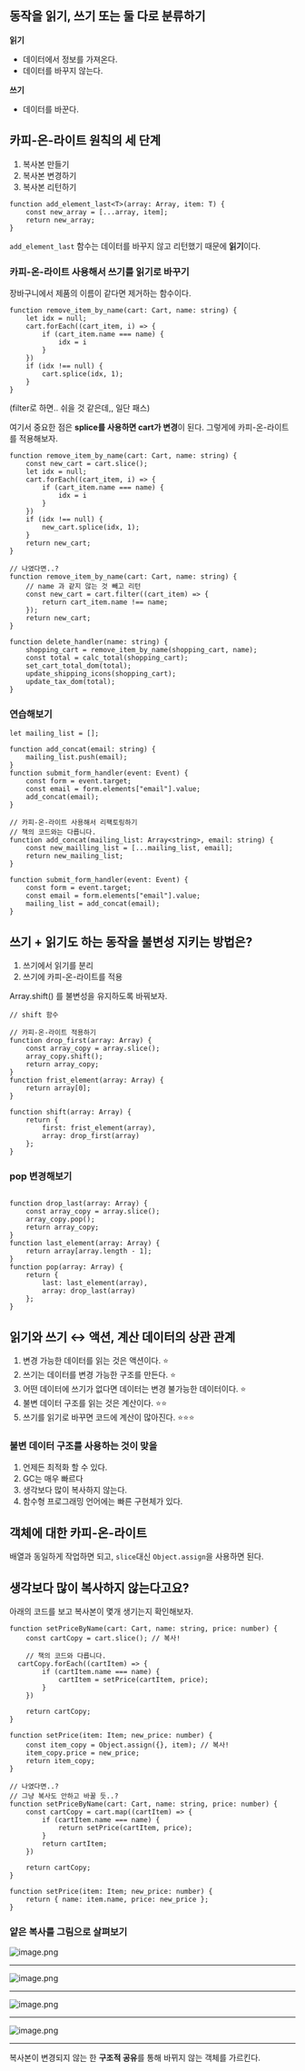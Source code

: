 ## 동작을 읽기, 쓰기 또는 둘 다로 분류하기

**읽기**

- 데이터에서 정보를 가져온다.
- 데이터를 바꾸지 않는다.

**쓰기**

- 데이터를 바꾼다.

## 카피-온-라이트 원칙의 세 단계

1. 복사본 만들기
2. 복사본 변경하기
3. 복사본 리턴하기

```tsx
function add_element_last<T>(array: Array, item: T) {
	const new_array = [...array, item];
	return new_array;
}
```

`add_element_last` 함수는 데이터를 바꾸지 않고 리턴했기 때문에 **읽기**이다.

### 카피-온-라이트 사용해서 쓰기를 읽기로 바꾸기

장바구니에서 제품의 이름이 같다면 제거하는 함수이다.

```tsx
function remove_item_by_name(cart: Cart, name: string) {
	let idx = null;
	cart.forEach((cart_item, i) => {
		if (cart_item.name === name) {
			idx = i
		}
	})
	if (idx !== null) {
		cart.splice(idx, 1);
	}
}
```

(filter로 하면.. 쉬을 것 같은데,, 일단 패스)

여기서 중요한 점은 **splice를 사용하면 cart가 변경**이 된다. 그렇게에 카피-온-라이트를 적용해보자.

```tsx
function remove_item_by_name(cart: Cart, name: string) {
	const new_cart = cart.slice();
	let idx = null;
	cart.forEach((cart_item, i) => {
		if (cart_item.name === name) {
			idx = i
		}
	})
	if (idx !== null) {
		new_cart.splice(idx, 1);
	}
	return new_cart;
}

// 나였다면..?
function remove_item_by_name(cart: Cart, name: string) {
	// name 과 같지 않는 것 빼고 리턴
	const new_cart = cart.filter((cart_item) => {
		return cart_item.name !== name;
	});
	return new_cart;
}

function delete_handler(name: string) {
	shopping_cart = remove_item_by_name(shopping_cart, name);
	const total = calc_total(shopping_cart);
	set_cart_total_dom(total);
	update_shipping_icons(shopping_cart);
	update_tax_dom(total);
}
```

### 연습해보기

```tsx
let mailing_list = [];

function add_concat(email: string) {
	mailing_list.push(email);
}
function submit_form_handler(event: Event) {
	const form = event.target;
	const email = form.elements["email"].value;
	add_concat(email);
}

// 카피-온-라이트 사용해서 리팩토링하기
// 책의 코드와는 다릅니다.
function add_concat(mailing_list: Array<string>, email: string) {
	const new_mailling_list = [...mailing_list, email];
	return new_mailing_list;
}

function submit_form_handler(event: Event) {
	const form = event.target;
	const email = form.elements["email"].value;
	mailing_list = add_concat(email);
}
```

## 쓰기 + 읽기도 하는 동작을 불변성 지키는 방법은?

1. 쓰기에서 읽기를 분리
2. 쓰기에 카피-온-라이트를 적용

Array.shift() 를 불변성을 유지하도록 바꿔보자.

```tsx
// shift 함수

// 카피-온-라이트 적용하기
function drop_first(array: Array) {
	const array_copy = array.slice();
	array_copy.shift();
	return array_copy;
}
function frist_element(array: Array) {
	return array[0];
}

function shift(array: Array) {
	return {
		first: frist_element(array),
		array: drop_first(array)
	};
}
```

### pop 변경해보기

```tsx

function drop_last(array: Array) {
	const array_copy = array.slice();
	array_copy.pop();
	return array_copy;
}
function last_element(array: Array) {
	return array[array.length - 1];
}
function pop(array: Array) {
	return {
		last: last_element(array),
		array: drop_last(array)
	};
}
```

## 읽기와 쓰기 ↔ 액션, 계산 데이터의 상관 관계

1. 변경 가능한 데이터를 읽는 것은 액션이다. ⭐️
2. 쓰기는 데이터를 변경 가능한 구조를 만든다. ⭐️
3. 어떤 데이터에 쓰기가 없다면 데이터는 변경 불가능한 데이터이다. ⭐️
4. 불변 데이터 구조를 읽는 것은 계산이다. ⭐️⭐️
5. 쓰기를 읽기로 바꾸면 코드에 계산이 많아진다. ⭐️⭐️⭐️

### 불변 데이터 구조를 사용하는 것이 맞을

1. 언제든 최적화 할 수 있다.
2. GC는 매우 빠르다
3. 생각보다 많이 복사하지 않는다.
4. 함수형 프로그래밍 언어에는 빠른 구현체가 있다.

## 객체에 대한 카피-온-라이트

배열과 동일하게 작업하면 되고, `slice`대신 `Object.assign`을 사용하면 된다.

## 생각보다 많이 복사하지 않는다고요?

아래의 코드를 보고 복사본이 몇개 생기는지 확인해보자.

```tsx
function setPriceByName(cart: Cart, name: string, price: number) {
	const cartCopy = cart.slice(); // 복사!
	
	// 책의 코드와 다릅니다.
  cartCopy.forEach((cartItem) => { 
		if (cartItem.name === name) {
			cartItem = setPrice(cartItem, price);
		}
	})
	
	return cartCopy;
}

function setPrice(item: Item; new_price: number) {
	const item_copy = Object.assign({}, item); // 복사!
	item_copy.price = new_price;
	return item_copy;
}

// 나였다면..?
// 그냥 복사도 안하고 바꿀 듯..?
function setPriceByName(cart: Cart, name: string, price: number) {
	const cartCopy = cart.map((cartItem) => { 
		if (cartItem.name === name) {
			return setPrice(cartItem, price);
		}
		return cartItem;
	})
	
	return cartCopy;
}

function setPrice(item: Item; new_price: number) {
	return { name: item.name, price: new_price };
}
```

### 얕은 복사를 그림으로 살펴보기

![image.png](https://prod-files-secure.s3.us-west-2.amazonaws.com/253d1ac1-0c8d-4179-8d90-21ade38e0aea/79542a9a-b6e5-4c4f-adc8-4a57851d6b5f/image.png)

---

![image.png](https://prod-files-secure.s3.us-west-2.amazonaws.com/253d1ac1-0c8d-4179-8d90-21ade38e0aea/a1ab1de2-d638-4b90-92fc-fd902fda1d9e/image.png)

---

![image.png](https://prod-files-secure.s3.us-west-2.amazonaws.com/253d1ac1-0c8d-4179-8d90-21ade38e0aea/82387b13-7374-4da4-8c9a-7b122eb1964d/image.png)

---

![image.png](https://prod-files-secure.s3.us-west-2.amazonaws.com/253d1ac1-0c8d-4179-8d90-21ade38e0aea/aa5bcdd2-954b-455c-a7b6-84bdb6320665/image.png)

---

복사본이 변경되지 않는 한 **구조적 공유**를 통해 바뀌지 않는 객체를 가르킨다.